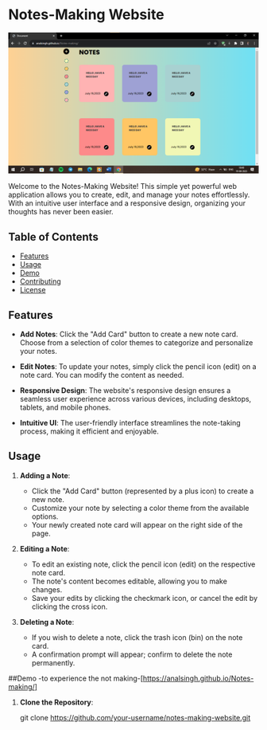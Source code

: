 # Notes-Making Website

![Website Screenshot](view.png)

Welcome to the Notes-Making Website! This simple yet powerful web application allows you to create, edit, and manage your notes effortlessly. With an intuitive user interface and a responsive design, organizing your thoughts has never been easier.

## Table of Contents

- [Features](#features)
- [Usage](#usage)
- [Demo](#demo)
- [Contributing](#contributing)
- [License](#license)

## Features

- **Add Notes**: Click the "Add Card" button to create a new note card. Choose from a selection of color themes to categorize and personalize your notes.

- **Edit Notes**: To update your notes, simply click the pencil icon (edit) on a note card. You can modify the content as needed.

- **Responsive Design**: The website's responsive design ensures a seamless user experience across various devices, including desktops, tablets, and mobile phones.

- **Intuitive UI**: The user-friendly interface streamlines the note-taking process, making it efficient and enjoyable.

## Usage

1. **Adding a Note**:

   - Click the "Add Card" button (represented by a plus icon) to create a new note.
   - Customize your note by selecting a color theme from the available options.
   - Your newly created note card will appear on the right side of the page.

2. **Editing a Note**:

   - To edit an existing note, click the pencil icon (edit) on the respective note card.
   - The note's content becomes editable, allowing you to make changes.
   - Save your edits by clicking the checkmark icon, or cancel the edit by clicking the cross icon.

3. **Deleting a Note**:

   - If you wish to delete a note, click the trash icon (bin) on the note card.
   - A confirmation prompt will appear; confirm to delete the note permanently.


 ##Demo 
 -to experience the not making-[https://analsingh.github.io/Notes-making/] 
1. **Clone the Repository**:

   git clone https://github.com/your-username/notes-making-website.git
